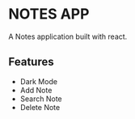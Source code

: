 # NOTES APP

A Notes application built with react.

## Features

-   Dark Mode
-   Add Note
-   Search Note
-   Delete Note
